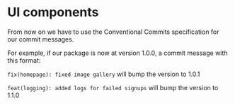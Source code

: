 # UI components

From now on we have to use the Conventional Commits specification for our commit messages.

For example, if our package is now at version 1.0.0, a commit message with this format:

```fix(homepage): fixed image gallery``` will bump the version to 1.0.1

```feat(logging): added logs for failed signups``` will bump the version to 1.1.0